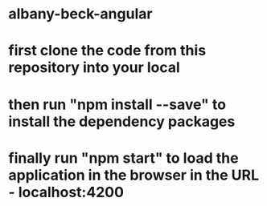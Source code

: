 # albany-beck-angular

# first clone the code from this repository into your local

# then run "npm install --save" to install the dependency packages

# finally run "npm start" to load the application in the browser in the URL - localhost:4200


